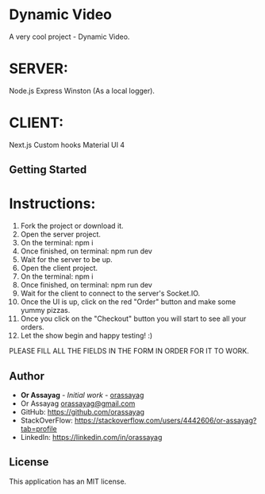# Dynamic Video

A very cool project - Dynamic Video.

# SERVER:

Node.js
Express
Winston (As a local logger).

# CLIENT:

Next.js
Custom hooks
Material UI 4

## Getting Started

# Instructions:

1. Fork the project or download it.
2. Open the server project.
3. On the terminal: npm i
4. Once finished, on terminal: npm run dev
5. Wait for the server to be up.
6. Open the client project.
7. On the terminal: npm i
8. Once finished, on terminal: npm run dev
9. Wait for the client to connect to the server's Socket.IO.
10. Once the UI is up, click on the red "Order" button and make some yummy pizzas.
11. Once you click on the "Checkout" button you will start to see all your orders.
12. Let the show begin and happy testing! :)

PLEASE FILL ALL THE FIELDS IN THE FORM IN ORDER FOR IT TO WORK.

## Author

- **Or Assayag** - _Initial work_ - [orassayag](https://github.com/orassayag)
- Or Assayag <orassayag@gmail.com>
- GitHub: https://github.com/orassayag
- StackOverFlow: https://stackoverflow.com/users/4442606/or-assayag?tab=profile
- LinkedIn: https://linkedin.com/in/orassayag

## License

This application has an MIT license.
